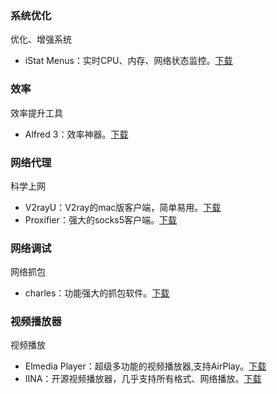 ### 系统优化

优化、增强系统

*   iStat Menus：实时CPU、内存、网络状态监控。[下载](http://www.pc6.com/mac/111587.html)

### 效率

效率提升工具

*   Alfred 3：效率神器。[下载](https://www.alfredapp.com/)


### 网络代理

科学上网

*   V2rayU：V2ray的mac版客户端，简单易用。[下载](https://github.com/yanue/V2rayU/releases)
*   Proxifier：强大的socks5客户端。[下载](https://www.proxifier.com/)

### 网络调试
网络抓包

* charles：功能强大的抓包软件。[下载](https://www.charlesproxy.com/download/#)

### 视频播放器

视频播放

*   Elmedia Player：超级多功能的视频播放器,支持AirPlay。[下载](https://pan.baidu.com/s/1Ftpx22I7qXmHsxy4bsK6Fg#code:down)
*   IINA：开源视频播放器，几乎支持所有格式、网络播放。[下载](https://github.com/iina/iina/releases)
